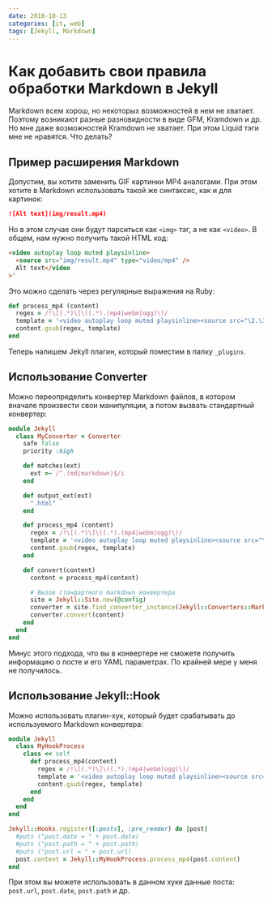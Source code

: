 ```yaml
---
date: 2018-10-13
categories: [it, web]
tags: [Jekyll, Markdown]
---
```


# Как добавить свои правила обработки Markdown в Jekyll

Markdown всем хорош, но некоторых возможностей в нем не хватает. Поэтому возникают разные разновидности в виде GFM, Kramdown и др. Но мне даже возможностей Kramdown не хватает. При этом Liquid тэги мне не нравятся. Что делать?

## Пример расширения Markdown

Допустим, вы хотите заменить GIF картинки MP4 аналогами. При этом хотите в Markdown использовать такой же синтаксис, как и для картинок:

```md
![Alt text](img/result.mp4)
```

Но в этом случае они будут парситься как `<img>` тэг, а не как `<video>`. В общем, нам нужно получить такой HTML код:

```html
<video autoplay loop muted playsinline>
  <source src="img/result.mp4" type="video/mp4" />
  Alt text</video
>'
```

Это можно сделать через регулярные выражения на Ruby:

```ruby
def process_mp4 (content)
  regex = /!\[(.*)\]\((.*).(mp4|webm|ogg)\)/
  template = '<video autoplay loop muted playsinline><source src="\2.\3" type="video/\3">\1</video>'
  content.gsub(regex, template)
end
```

Теперь напишем Jekyll плагин, который поместим в папку `_plugins`.

## Использование Converter

Можно переопределить конвертер Markdown файлов, в котором вначале произвести свои манипуляции, а потом вызвать стандартный конвертер:

```ruby
module Jekyll
  class MyConverter < Converter
    safe false
    priority :high

    def matches(ext)
      ext =~ /^.(md|markdown)$/i
    end

    def output_ext(ext)
      ".html"
    end

    def process_mp4 (content)
      regex = /!\[(.*)\]\((.*).(mp4|webm|ogg)\)/
      template = '<video autoplay loop muted playsinline><source src="\2.\3" type="video/\3">\1</video>'
      content.gsub(regex, template)
    end

    def convert(content)
      content = process_mp4(content)

      # Вызов стандартного markdown конвертера
      site = Jekyll::Site.new(@config)
      converter = site.find_converter_instance(Jekyll::Converters::Markdown)
      converter.convert(content)
    end
  end
end
```

Минус этого подхода, что вы в конвертере не сможете получить информацию о посте и его YAML параметрах. По крайней мере у меня не получилось.

## Использование Jekyll::Hook

Можно использовать плагин-хук, который будет срабатывать до используемого Markdown конвертера:

```ruby
module Jekyll
  class MyHookProcess
    class << self
      def process_mp4(content)
        regex = /!\[(.*)\]\((.*).(mp4|webm|ogg)\)/
        template = '<video autoplay loop muted playsinline><source src="\2.\3" type="video/\3">\1</video>'
        content.gsub(regex, template)
      end
    end
  end
end

Jekyll::Hooks.register([:posts], :pre_render) do |post|
  #puts ("post.date = " + post.date)
  #puts ("post.path = " + post.path)
  #puts ("post.url = " + post.url)
  post.content = Jekyll::MyHookProcess.process_mp4(post.content)
end
```

При этом вы можете использовать в данном хуке данные поста: `post.url`, `post.date`, `post.path` и др.
